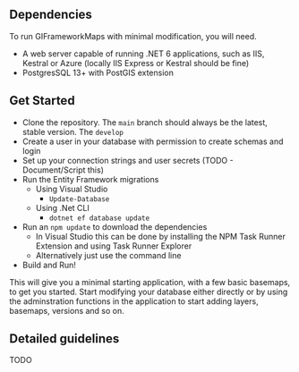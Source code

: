 ## Dependencies
To run GIFrameworkMaps with minimal modification, you will need.
- A web server capable of running .NET 6 applications, such as IIS, Kestral or Azure (locally IIS Express or Kestral should be fine)
- PostgresSQL 13+ with PostGIS extension

## Get Started
- Clone the repository. The `main` branch should always be the latest, stable version. The `develop`
- Create a user in your database with permission to create schemas and login
- Set up your connection strings and user secrets (TODO - Document/Script this)
- Run the Entity Framework migrations
    - Using Visual Studio
        - `Update-Database`
    - Using .Net CLI
        - `dotnet ef database update`
- Run an `npm update` to download the dependencies
    - In Visual Studio this can be done by installing the NPM Task Runner Extension and using Task Runner Explorer
    - Alternatively just use the command line
- Build and Run!

This will give you a minimal starting application, with a few basic basemaps, to get you started. Start modifying your database
either directly or by using the adminstration functions in the application to start adding layers, basemaps, versions and so on.

## Detailed guidelines

TODO
